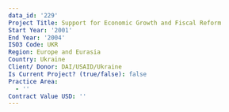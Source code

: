 ```yaml
---
data_id: '229'
Project Title: Support for Economic Growth and Fiscal Reform
Start Year: '2001'
End Year: '2004'
ISO3 Code: UKR
Region: Europe and Eurasia
Country: Ukraine
Client/ Donor: DAI/USAID/Ukraine
Is Current Project? (true/false): false
Practice Area:
  - ''
Contract Value USD: ''
---
```

